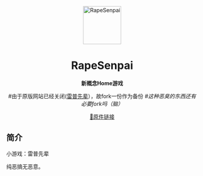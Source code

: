 <p align="center">
  <a href="https://xiaohuang257.github.io/RapeSenpai/index.html"><img src="https://github.com/Xiaohuang257/RapeSenpai/blob/main/static/image/ClickBefore.png?raw=true" width="100" height="100" alt="RapeSenpai"></a>
</p>
<div align="center">

# RapeSenpai
**新概念Home游戏**

#由于原版网站已经关闭([雷普先辈](https://xiaohuang257.github.io/RapeSenpai/index.html)），故fork一份作为备份
<i>#这种恶臭的东西还有必要fork吗（脑）</i>

[📎原件链接](https://github.com/Xiaohuang257/RapeSenpai)

</div>

## 简介
小游戏：雷普先辈

纯恶搞无恶意。
